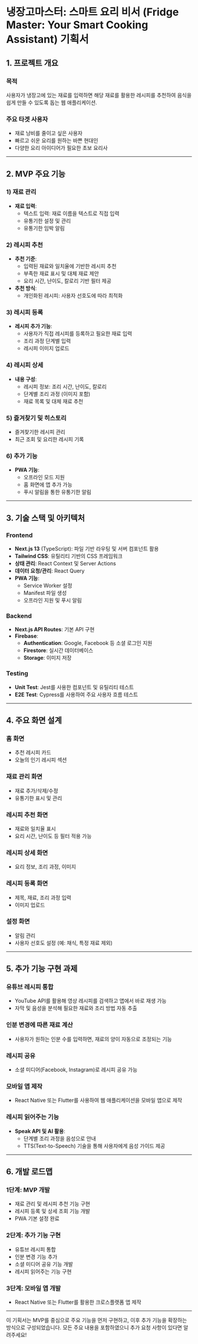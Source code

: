 # 냉장고마스터: 스마트 요리 비서 (Fridge Master: Your Smart Cooking Assistant) 기획서

## 1. 프로젝트 개요

### 목적
사용자가 냉장고에 있는 재료를 입력하면 해당 재료를 활용한 레시피를 추천하여 음식을 쉽게 만들 수 있도록 돕는 웹 애플리케이션.

### 주요 타겟 사용자
- 재료 낭비를 줄이고 싶은 사용자
- 빠르고 쉬운 요리를 원하는 바쁜 현대인
- 다양한 요리 아이디어가 필요한 초보 요리사

---

## 2. MVP 주요 기능

### 1) 재료 관리
- **재료 입력**:
  - 텍스트 입력: 재료 이름을 텍스트로 직접 입력
  - 유통기한 설정 및 관리
  - 유통기한 임박 알림

### 2) 레시피 추천
- **추천 기준**:
  - 입력된 재료와 일치율에 기반한 레시피 추천
  - 부족한 재료 표시 및 대체 재료 제안
  - 요리 시간, 난이도, 칼로리 기반 필터 제공
- **추천 방식**:
  - 개인화된 레시피: 사용자 선호도에 따라 최적화

### 3) 레시피 등록
- **레시피 추가 기능**:
  - 사용자가 직접 레시피를 등록하고 필요한 재료 입력
  - 조리 과정 단계별 입력
  - 레시피 이미지 업로드

### 4) 레시피 상세
- **내용 구성**:
  - 레시피 정보: 조리 시간, 난이도, 칼로리
  - 단계별 조리 과정 (이미지 포함)
  - 재료 목록 및 대체 재료 추천

### 5) 즐겨찾기 및 히스토리
- 즐겨찾기한 레시피 관리
- 최근 조회 및 요리한 레시피 기록

### 6) 추가 기능
- **PWA 기능**:
  - 오프라인 모드 지원
  - 홈 화면에 앱 추가 가능
  - 푸시 알림을 통한 유통기한 알림

---

## 3. 기술 스택 및 아키텍처

### Frontend
- **Next.js 13** (TypeScript): 파일 기반 라우팅 및 서버 컴포넌트 활용
- **Tailwind CSS**: 유틸리티 기반의 CSS 프레임워크
- **상태 관리**: React Context 및 Server Actions
- **데이터 요청/관리**: React Query
- **PWA 기능**:
  - Service Worker 설정
  - Manifest 파일 생성
  - 오프라인 지원 및 푸시 알림

### Backend
- **Next.js API Routes**: 기본 API 구현
- **Firebase**:
  - **Authentication**: Google, Facebook 등 소셜 로그인 지원
  - **Firestore**: 실시간 데이터베이스
  - **Storage**: 이미지 저장

### Testing
- **Unit Test**: Jest를 사용한 컴포넌트 및 유틸리티 테스트
- **E2E Test**: Cypress를 사용하여 주요 사용자 흐름 테스트

---

## 4. 주요 화면 설계

### 홈 화면
- 추천 레시피 카드
- 오늘의 인기 레시피 섹션

### 재료 관리 화면
- 재료 추가/삭제/수정
- 유통기한 표시 및 관리

### 레시피 추천 화면
- 재료와 일치율 표시
- 요리 시간, 난이도 등 필터 적용 가능

### 레시피 상세 화면
- 요리 정보, 조리 과정, 이미지

### 레시피 등록 화면
- 제목, 재료, 조리 과정 입력
- 이미지 업로드

### 설정 화면
- 알림 관리
- 사용자 선호도 설정 (예: 채식, 특정 재료 제외)

---

## 5. 추가 기능 구현 과제

### 유튜브 레시피 통합
- YouTube API를 활용해 영상 레시피를 검색하고 앱에서 바로 재생 가능
- 자막 및 음성을 분석해 필요한 재료와 조리 방법 자동 추출

### 인분 변경에 따른 재료 계산
- 사용자가 원하는 인분 수를 입력하면, 재료의 양이 자동으로 조정되는 기능

### 레시피 공유
- 소셜 미디어(Facebook, Instagram)로 레시피 공유 가능

### 모바일 앱 제작
- React Native 또는 Flutter를 사용하여 웹 애플리케이션을 모바일 앱으로 제작

### 레시피 읽어주는 기능
- **Speak API 및 AI 활용**:
  - 단계별 조리 과정을 음성으로 안내
  - TTS(Text-to-Speech) 기술을 통해 사용자에게 음성 가이드 제공

---

## 6. 개발 로드맵

### 1단계: MVP 개발
- 재료 관리 및 레시피 추천 기능 구현
- 레시피 등록 및 상세 조회 기능 개발
- PWA 기본 설정 완료

### 2단계: 추가 기능 구현
- 유튜브 레시피 통합
- 인분 변경 기능 추가
- 소셜 미디어 공유 기능 개발
- 레시피 읽어주는 기능 구현

### 3단계: 모바일 앱 개발
- React Native 또는 Flutter를 활용한 크로스플랫폼 앱 제작

---

이 기획서는 MVP를 중심으로 주요 기능을 먼저 구현하고, 이후 추가 기능을 확장하는 방식으로 구성되었습니다. 모든 주요 내용을 포함하였으니 추가 요청 사항이 있다면 알려주세요!

